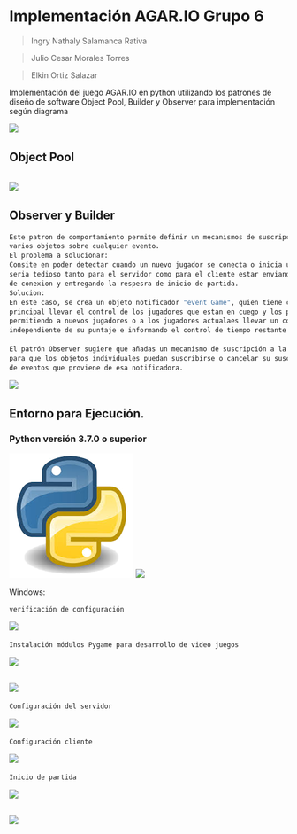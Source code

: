 # Implementación AGAR.IO  Grupo 6

> Ingry Nathaly Salamanca Rativa

> Julio Cesar Morales Torres

> Elkin Ortiz Salazar

Implementación del juego AGAR.IO en python utilizando los patrones de diseño de software Object Pool, Builder y Observer para implementación según diagrama

![](imágenes/header.png)

## Object Pool
```sh


```
![](imágenes/object.png)
## Observer y Builder
```sh
Este patron de comportamiento permite definir un mecanismos de suscripcion para notificar 
varios objetos sobre cualquier evento.
El problema a solucionar:
Consite en poder detectar cuando un nuevo jugador se conecta o inicia una partida, 
seria tedioso tanto para el servidor como para el cliente estar enviando la solcitud  
de conexion y entregando la respesra de inicio de partida.
Solucion: 
En este caso, se crea un objeto notificador "event Game", quien tiene como funcion 
principal llevar el control de los jugadores que estan en cuego y los puntajes, 
permitiendo a nuevos jugadores o a los jugadores actualaes llevar un control 
independiente de su puntaje e informando el control de tiempo restante de la partida.

El patrón Observer sugiere que añadas un mecanismo de suscripción a la clase notificadora
para que los objetos individuales puedan suscribirse o cancelar su suscripción a un flujo 
de eventos que proviene de esa notificadora.
```
![](imágenes/observer.png)

## Entorno para Ejecución.

### Python versión 3.7.0 o superior
![](imágenes/python.png)
![](imágenes/pygame.png)

Windows:
```sh
verificación de configuración
```
![](imágenes/terminal1.png)
```sh
Instalación módulos Pygame para desarrollo de video juegos
```
![](imágenes/pygame1.png)
```sh
```
![](imágenes/pygame2.png)
```sh
Configuración del servidor
```
![](imágenes/terminal3.png)
```sh
Configuración cliente
```
![](imágenes/configuracion.png)
```sh
Inicio de partida
```
![](imágenes/terminal2.png)

```sh
```
![](imágenes/juego.png)

